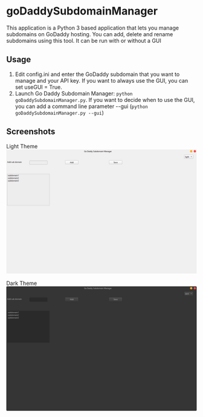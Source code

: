 # goDaddySubdomainManager
This application is a Python 3 based application that lets you manage subdomains on GoDaddy hosting. You can add, delete and rename subdomains using this tool. It can be run with or without a GUI


## Usage
1. Edit config.ini and enter the GoDaddy subdomain that you want to manage and your API key. If you want to always use the GUI, you can set useGUI = True. 
2. Launch Go Daddy Subdomain Manager: `python  goDaddySubdomainManager.py`. If you want to decide when to use the GUI, you can add a command line parameter --gui (`python  goDaddySubdomainManager.py --gui`)


## Screenshots

Light Theme
![Light Theme](https://raw.githubusercontent.com/SegiH/goDaddySubdomainManager/main/Screenshots/ScreenShot_LightTheme.png)

Dark Theme
![Dark Theme](https://raw.githubusercontent.com/SegiH/goDaddySubdomainManager/main/Screenshots/ScreenShot_DarkTheme.png)

